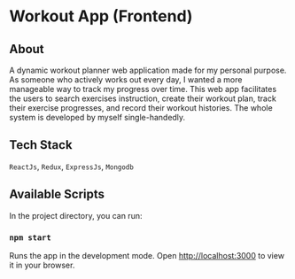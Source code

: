 # Workout App (Frontend)
## About
A dynamic workout planner web application made for my personal purpose. As someone who actively works out every day, I wanted a more manageable way to track my progress over time. This web app facilitates the users to search exercises instruction, create their workout plan, track their exercise progresses, and record their workout histories. The whole system is developed by myself single-handedly.

## Tech Stack
`ReactJs`, `Redux`, `ExpressJs`, `Mongodb`

## Available Scripts

In the project directory, you can run:

### `npm start`

Runs the app in the development mode.
Open [http://localhost:3000](http://localhost:3000) to view it in your browser.


